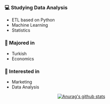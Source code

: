 ### :computer: Studying Data Analysis
+ ETL based on Python
+ Machine Learning
+ Statistics
### :pencil: Majored in
+ Turkish
+ Economics
### :star2: Interested in
+ Marketing
+ Data Analysis



<div align=center>
	
[![Anurag's github stats](https://github-readme-stats.vercel.app/api?username=hanna-joo&show_icons=true&theme=gruvbox)](https://github.com/anuraghazra/github-readme-stats)

</div>
